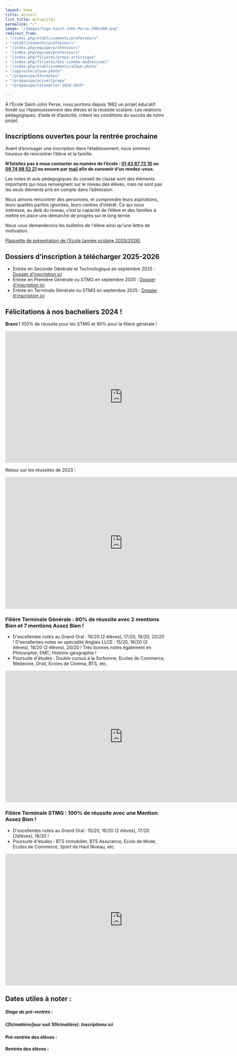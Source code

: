 ```yaml
---
layout: home
title: Accueil
list_title: Actualités
permalink: "/"
image: "/images/logo-Saint-John-Perse-200x200.png"
redirect_from:
- "/index.php/etablissements/professeurs"
- "/etablissements/professeurs"
- "/index.php/equipe/professeurs"
- "/index.php/equipe/professeurs"
- "/index.php/filieres/prepa-artistique"
- "/index.php/filieres/bts-cinema-audiovisuel"
- "/index.php/etablissements/album-photo"
- "/approche/album-photo"
- "/prepascpo/5formules"
- "/prepascpo/accueilprepa"
- "/prepascpo/calendrier-2018-2019"

---
```

À l’École Saint-John Perse, nous portons depuis 1982 un projet éducatif fondé sur l’épanouissement des élèves et la réussite scolaire. Les relations pédagogiques, d’aide et d’autorité, créent les conditions du succès de notre projet.

<!--<div class="bandeau">
<p>L'Ecole Saint-John Perse est en vacances jusqu'au 26 août mais nous restons joignable :</p>
<p>06 31 22 23 60 (sms) ou sjp018@gmail.com</p>
<p>Il reste quelques places disponibles, n'hésitez pas à nous contacter !</p>
</div>-->

## Inscriptions ouvertes pour la rentrée prochaine

Avant d’envisager une inscription dans l’établissement, nous sommes heureux de rencontrer l’élève et la famille.

**N’hésitez pas à nous contacter au numéro de l’école : [01 43 87 73 10](tel:+33143877310) ou [09 74 98 52 21](tel:+33974985221) ou encore par [mail](mailto:sjp018@gmail.com) afin de convenir d’un rendez-vous.**

Les notes et avis pédagogiques du conseil de classe sont des éléments importants qui nous renseignent sur le niveau des élèves, mais ne sont pas les seuls éléments pris en compte dans l’admission.

Nous aimons rencontrer des personnes, et comprendre leurs aspirations, leurs qualités parfois ignorées, leurs centres d’intérêt. Ce qui nous intéresse, au delà du niveau, c’est la capacité de l’élève et des familles à mettre en place une démarche de progrès sur le long terme.

Nous vous demanderons les bulletins de l'élève ainsi qu'une lettre de motivation.

[Plaquette de présentation de l'Ecole (année scolaire 2025/2026)](/uploads/plaquette-ecole-saint-john-perse-2025-2026.pdf "Plaquette 25/26")

## Dossiers d’inscription à télécharger 2025-2026

* Entrée en Seconde Générale et Technologique en septembre 2025 : [Dossier d'inscription ici](/uploads/fiche_inscription_seconde_2025_2026.pdf)
* Entrée en Première Générale ou STMG en septembre 2025 : [Dossier d'inscription ici](/uploads/fiche_inscription_premiere_2025_2026.pdf)
* Entrée en Terminale Générale ou STMG en septembre 2025 : [Dossier d'inscription ici](/uploads/fiche_inscription_terminale_2025_2026.pdf)

## Félicitations à nos bacheliers 2024 !

**Bravo !** 100% de réussite pour les STMG et 90% pour la filiere générale !

<iframe width="740" height="416" src="https://www.youtube.com/embed/CGLhMan_VvU?si=eEoOrsCQG1gdVb3x" frameborder="0" allow="accelerometer; autoplay; clipboard-write; encrypted-media; gyroscope; picture-in-picture; web-share" referrerpolicy="strict-origin-when-cross-origin" allowfullscreen></iframe>

Retour sur les réussites de 2023 :

<iframe width="740" height="416" src="https://www.youtube.com/embed/dVHMcEqsXps" frameborder="0" allow="accelerometer; autoplay; clipboard-write; encrypted-media; gyroscope; picture-in-picture; web-share" allowfullscreen></iframe>

### Filière Terminale Générale : 80% de réussite avec 2 mentions Bien et 7 mentions Assez Bien !

- D'excellentes notes au Grand Oral : 16/20 (2 élèves), 17/20, 18/20, 20/20 ! D'excellentes notes en spécialité Anglais LLCE : 15/20, 16/20 (3 élèves), 18/20 (2 élèves), 20/20 ! Très bonnes notes également en Philosophie, EMC, Histoire-géographie !
- Poursuite d'études : Double cursus à la Sorbonne, Ecoles de Commerce, Médecine, Droit, Ecoles de Cinéma, BTS, etc.

<iframe width="740" height="416" src="https://www.youtube.com/embed/PM7KNnlOOZo" frameborder="0" allow="accelerometer; autoplay; clipboard-write; encrypted-media; gyroscope; picture-in-picture; web-share" allowfullscreen></iframe>

### Filière Terminale STMG : 100% de réussite avec une Mention Assez Bien !

- D'excellentes notes au Grand Oral : 15/20, 16/20 (2 élèves), 17/20 (2élèves), 18/20 !
- Poursuite d'études : BTS Immobilier, BTS Assurance, Ecole de Mode, Ecoles de Commerce, Sport de Haut Niveau, etc.

<iframe width="740" height="416" src="https://www.youtube-nocookie.com/embed/cYOVMORfAis?controls=0" frameborder="0" allow="accelerometer; autoplay; encrypted-media; gyroscope; picture-in-picture" allowfullscreen></iframe>

## Dates utiles à noter :

##### Stage de pré-rentrée :

##### (2h/matière/jour soit 10h/matière). Inscriptions ici

#### Pré-rentrée des élèves :

#### Rentrée des élèves :
